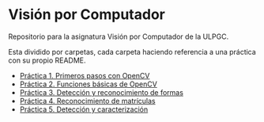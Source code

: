 #   Visión por Computador
Repositorio para la asignatura Visión por Computador de la ULPGC.

Esta dividido por carpetas, cada carpeta haciendo referencia a una práctica con su propio README.

* [Práctica 1. Primeros pasos con OpenCV](https://github.com/DevGiovanniLC/VC/tree/main/P1)
* [Práctica 2. Funciones básicas de OpenCV](https://github.com/DevGiovanniLC/VC/tree/main/P2)
* [Práctica 3. Detección y reconocimiento de formas](https://github.com/DevGiovanniLC/VC/tree/main/P3)
* [Práctica 4. Reconocimiento de matrículas](https://github.com/DevGiovanniLC/VC/tree/main/P4)
* [Práctica 5. Detección y caracterización](https://github.com/DevGiovanniLC/VC/tree/main/P5)
